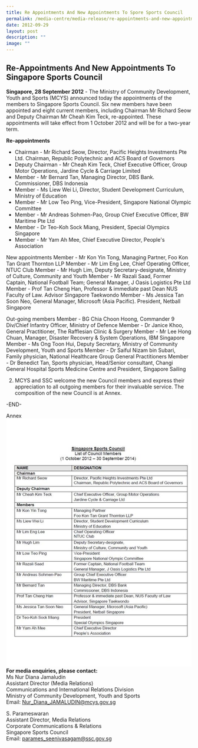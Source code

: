 ```yaml
---
title: Re Appointments And New Appointments To Spore Sports Council
permalink: /media-centre/media-release/re-appointments-and-new-appointments-to-singapore-sports-council/
date: 2012-09-29
layout: post
description: ""
image: ""
---
```

## **Re-Appointments And New Appointments To Singapore Sports Council**

**Singapore, 28 September 2012** - The Ministry of Community Development, Youth and Sports (MCYS) announced today the appointments of the members to Singapore Sports Council. Six new members have been appointed and eight current members, including Chairman Mr Richard Seow and Deputy Chairman Mr Cheah Kim Teck, re-appointed. These appointments will take effect from 1 October 2012 and will be for a two-year term.

**Re-appointments**
* Chairman - Mr Richard Seow, Director, Pacific Heights Investments Pte Ltd. Chairman, Republic Polytechnic and ACS Board of Governors
* Deputy Chairman - Mr Cheah Kim Teck, Chief Executive Officer, Group Motor Operations, Jardine Cycle & Carriage Limited
* Member - Mr Bernard Tan, Managing Director, DBS Bank. Commissioner, DBS Indonesia
* Member - Ms Liew Wei Li, Director, Student Development Curriculum, Ministry of Education
* Member - Mr Low Teo Ping, Vice-President, Singapore National Olympic Committee
* Member - Mr Andreas Sohmen-Pao, Group Chief Executive Officer, BW Maritime Pte Ltd
* Member - Dr Teo-Koh Sock Miang, President, Special Olympics Singapore
* Member - Mr Yam Ah Mee, Chief Executive Director, People's Association

New appointments
Member - Mr Kon Yin Tong, Managing Partner, Foo Kon Tan Grant Thornton LLP
Member - Mr Lim Eng Lee, Chief Operating Officer, NTUC Club
Member - Mr Hugh Lim, Deputy Secretary-designate, Ministry of Culture, Community and Youth
Member - Mr Razali Saad, Former Captain, National Football Team; General Manager, J Oasis Logistics Pte Ltd
Member - Prof Tan Cheng Han, Professor & immediate past Dean NUS Faculty of Law. Advisor Singapore Taekwondo
Member - Ms Jessica Tan Soon Neo, General Manager, Microsoft (Asia Pacific). President, Netball Singapore

Out-going members
Member - BG Chia Choon Hoong, Commander 9 Div/Chief Infantry Officer, Ministry of Defence
Member - Dr Janice Khoo, General Practitioner, The Rafflesian Clinic & Surgery
Member - Mr Lee Hong Chuan, Manager, Disaster Recovery & System Operations, IBM Singapore
Member - Ms Ong Toon Hui, Deputy Secretary, Ministry of Community Development, Youth and Sports
Member - Dr Saiful Nizam bin Subari, Family physician, National Healthcare Group General Practitioners
Member - Dr Benedict Tan, Sports physician, Head/Senior consultant, Changi General Hospital Sports Medicine Centre and President, Singapore Sailing

2. MCYS and SSC welcome the new Council members and express their appreciation to all outgoing members for their invaluable service. The composition of the new Council is at Annex.

-END-

Annex
![](/images/Media%20Centre/Media%20Release/2012/Sep/REAPPOINTMENTSANDNEWAPPOINTMENTSTOSINGAPORESPORTSCOUNCILMainPar0044Imagegif.gif)
**For media enquiries, please contact:**
<br>Ms Nur Diana Jamaludin
<br>Assistant Director (Media Relations)
<br>Communications and International Relations Division
<br>Ministry of Community Development, Youth and Sports
<br>Email: Nur_Diana_JAMALUDIN@mcys.gov.sg
		
S. Parameswaran
<br>Assistant Director, Media Relations
<br>Corporate Communications & Relations
<br>Singapore Sports Council
<br>Email: parames_seenivasagam@ssc.gov.sg